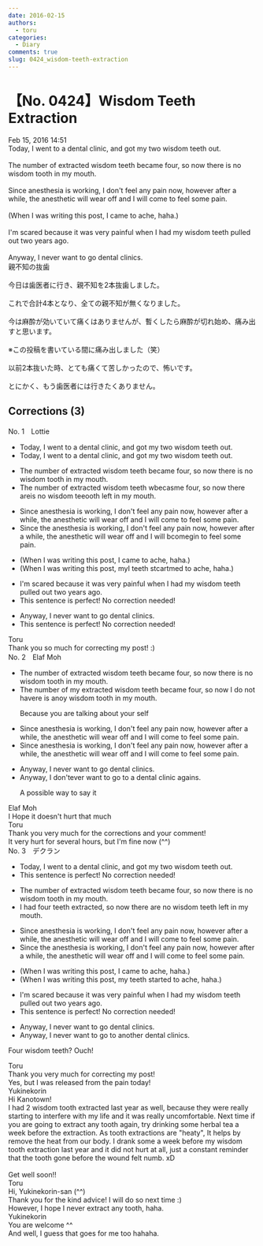 ```yaml
---
date: 2016-02-15
authors:
  - toru
categories:
  - Diary
comments: true
slug: 0424_wisdom-teeth-extraction
---
```


# 【No. 0424】Wisdom Teeth Extraction
<div class="date">Feb 15, 2016 14:51</div>
<div id="post"><div id="body_show_ori">
Today, I went to a dental clinic, and got my two wisdom teeth out.<br/><br/>The number of extracted wisdom teeth became four, so now there is no wisdom tooth in my mouth.<br/><br/>Since anesthesia is working, I don't feel any pain now, however after a while, the anesthetic will wear off and I will come to feel some pain.<br/><br/>(When I was writing this post, I came to ache, haha.)<br/><br/>I'm scared because it was very painful when I had my wisdom teeth pulled out two years ago.<br/><br/>Anyway, I never want to go dental clinics.
</div></div>

<!-- more -->

<div id="post_ja"><div id="body_show_mo">
親不知の抜歯<br/><br/>今日は歯医者に行き、親不知を2本抜歯しました。<br/><br/>これで合計4本となり、全ての親不知が無くなりました。<br/><br/>今は麻酔が効いていて痛くはありませんが、暫くしたら麻酔が切れ始め、痛み出すと思います。<br/><br/>※この投稿を書いている間に痛み出しました（笑）<br/><br/>以前2本抜いた時、とても痛くて苦しかったので、怖いです。<br/><br/>とにかく、もう歯医者には行きたくありません。
</div></div>

## Corrections (3)
<div id="block"><div class="first_name"> No. 1　<span class="just_name">Lottie</span></div><div id="block2">
<ul class="correction_field">
<li class="incorrect">Today, I went to a dental clinic, and got my two wisdom teeth out.</li>
<li class="corrected correct">
Today, I went to a dental clinic<span class="f_gray"><span class="sline">,</span></span> and got my two wisdom teeth out.
</li>
</ul>
<ul class="correction_field">
<li class="incorrect">The number of extracted wisdom teeth became four, so now there is no wisdom tooth in my mouth.</li>
<li class="corrected correct">
The number of extracted wisdom teeth <span class="f_red">w</span><span class="f_gray"><span class="sline">bec</span></span>a<span class="f_red">s</span><span class="f_gray"><span class="sline">me</span></span> four, so now there <span class="f_red">are</span><span class="f_gray"><span class="sline">is</span></span> no wisdom t<span class="f_red">ee</span><span class="f_gray"><span class="sline">oo</span></span>th <span class="f_red">left </span>in my mouth.
</li>
</ul>
<ul class="correction_field">
<li class="incorrect">Since anesthesia is working, I don't feel any pain now, however after a while, the anesthetic will wear off and I will come to feel some pain.</li>
<li class="corrected correct">
Since <span class="f_red">the </span>anesthesia is working, I don't feel any pain now, however after a while, the anesthetic will wear off and I will <span class="f_red">b</span><span class="f_gray"><span class="sline">com</span></span>e<span class="f_red">gin</span> to feel some pain.
</li>
</ul>
<ul class="correction_field">
<li class="incorrect">(When I was writing this post, I came to ache, haha.)</li>
<li class="corrected correct">
(When I was writing this post, <span class="f_red">my</span><span class="f_gray"><span class="sline">I</span></span> <span class="f_red">teeth st</span><span class="f_gray"><span class="sline">c</span></span>a<span class="f_red">rt</span><span class="f_gray"><span class="sline">m</span></span>e<span class="f_red">d</span> to ache, haha.)
</li>
</ul>
<ul class="correction_field">
<li class="incorrect">I'm scared because it was very painful when I had my wisdom teeth pulled out two years ago.</li>
<li class="corrected perfect">This sentence is perfect! No correction needed!</li>
</ul>
<ul class="correction_field">
<li class="incorrect">Anyway, I never want to go dental clinics.</li>
<li class="corrected perfect">This sentence is perfect! No correction needed!</li>
</ul>
</div><div class="name"><span class="just_name">Toru</span><br>
Thank you so much for correcting my post! :)
</div>
</div>
<div id="block"><div class="first_name"> No. 2　<span class="just_name">Elaf Moh</span></div><div id="block2">
<ul class="correction_field">
<li class="incorrect">The number of extracted wisdom teeth became four, so now there is no wisdom tooth in my mouth.</li>
<li class="corrected correct">
The number of <span class="f_red">my </span>extracted wisdom teeth became four, so now <span class="f_red">I do no</span>t<span class="f_red"> </span>h<span class="f_red">av</span>e<span class="f_gray"><span class="sline">re</span></span> <span class="f_gray"><span class="sline">is </span></span><span class="f_red">a</span>n<span class="f_gray"><span class="sline">o</span></span><span class="f_red">y</span> wisdom tooth<span class="f_gray"><span class="sline"> in my mouth</span></span>.
<p class="correction_comment">Because you are talking about your self</p>
</li>
</ul>
<ul class="correction_field">
<li class="incorrect">Since anesthesia is working, I don't feel any pain now, however after a while, the anesthetic will wear off and I will come to feel some pain.</li>
<li class="corrected correct">
Since anesthesia is working, I don't feel any pain now, however after a while, the anesthetic will wear off and I will come to feel some pain.
</li>
</ul>
<ul class="correction_field">
<li class="incorrect">Anyway, I never want to go dental clinics.</li>
<li class="corrected correct">
Anyway, I <span class="f_red">do</span>n<span class="f_red">'t</span><span class="f_gray"><span class="sline">ever</span></span> want to go <span class="f_red"> to a </span>dental clinic<span class="f_red"> again</span><span class="f_gray"><span class="sline">s</span></span>.
<p class="correction_comment">A possible way to say it</p>
</li>
</ul>
</div><div class="name"><span class="just_name">Elaf Moh</span><br>
I Hope it doesn't hurt that much
</div>
<div class="name"><span class="just_name">Toru</span><br>
Thank you very much for the corrections and your comment!<br/>It very hurt for several hours, but I'm fine now (^^)
</div>
</div>
<div id="block"><div class="first_name"> No. 3　<span class="just_name">デクラン</span></div><div id="block2">
<ul class="correction_field">
<li class="incorrect">Today, I went to a dental clinic, and got my two wisdom teeth out.</li>
<li class="corrected perfect">This sentence is perfect! No correction needed!</li>
</ul>
<ul class="correction_field">
<li class="incorrect">The number of extracted wisdom teeth became four, so now there is no wisdom tooth in my mouth.</li>
<li class="corrected correct">
<span class="f_blue">I had four teeth extracted</span>, so now there <span class="f_red">are</span> no wisdom <span class="f_red">teeth left</span> in my mouth.
</li>
</ul>
<ul class="correction_field">
<li class="incorrect">Since anesthesia is working, I don't feel any pain now, however after a while, the anesthetic will wear off and I will come to feel some pain.</li>
<li class="corrected correct">
Since <span class="f_red">the </span>anesthesia is working, I don't feel any pain now, however after a while, the anesthetic will wear off and I will come to feel some pain.
</li>
</ul>
<ul class="correction_field">
<li class="incorrect">(When I was writing this post, I came to ache, haha.)</li>
<li class="corrected correct">
(When I was writing this post, <span class="f_blue">my teeth started </span>to ache, haha.)
</li>
</ul>
<ul class="correction_field">
<li class="incorrect">I'm scared because it was very painful when I had my wisdom teeth pulled out two years ago.</li>
<li class="corrected perfect">This sentence is perfect! No correction needed!</li>
</ul>
<ul class="correction_field">
<li class="incorrect">Anyway, I never want to go dental clinics.</li>
<li class="corrected correct">
Anyway, I never want to go <span class="f_blue">to another </span>dental clinic<span class="sline">s</span>.
</li>
</ul>
<p class="comment_small">
 Four wisdom teeth? Ouch!
</p>

</div><div class="name"><span class="just_name">Toru</span><br>
Thank you very much for correcting my post!<br/>Yes, but I was released from the pain today!
</div>
<div class="name"><span class="just_name">Yukinekorin</span><br>
Hi Kanotown! <br/>I had 2 wisdom tooth extracted last year as well, because they were really starting to interfere with my life and it was really uncomfortable. Next time if you are going to extract any tooth again, try drinking some herbal tea  a week before the extraction. As tooth extractions are "heaty", It helps by remove the heat from our body. I drank some a week before my wisdom tooth extraction last year and it did not hurt at all, just a constant reminder that the tooth gone before the wound felt numb. xD<br/><br/>Get well soon!!
</div>
<div class="name"><span class="just_name">Toru</span><br>
Hi, Yukinekorin-san (^^)<br/>Thank you for the kind advice! I will do so next time :) <br/>However, I hope I never extract any tooth, haha.
</div>
<div class="name"><span class="just_name">Yukinekorin</span><br>
You are welcome ^^<br/>And well, I guess that goes for me too hahaha.
</div>
</div>
